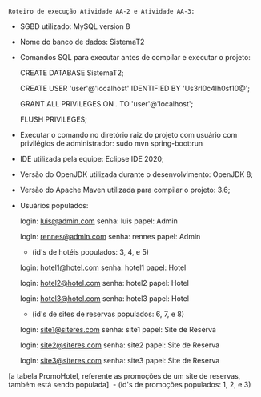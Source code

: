     Roteiro de execução Atividade AA-2 e Atividade AA-3:

- SGBD utilizado: MySQL version 8

- Nome do banco de dados: SistemaT2

- Comandos SQL para executar antes de compilar e executar o projeto:

  CREATE DATABASE SistemaT2;
  
  CREATE USER 'user'@'localhost' IDENTIFIED BY 'Us3rl0c4lh0st10@';
  
  GRANT ALL PRIVILEGES ON *.* TO 'user'@'localhost';
  
  FLUSH PRIVILEGES;
    
- Executar o comando no diretório raiz do projeto com usuário com privilégios de administrador: sudo mvn spring-boot:run

- IDE utilizada pela equipe: Eclipse IDE 2020;

- Versão do OpenJDK utilizada durante o desenvolvimento: OpenJDK 8;

- Versão do Apache Maven utilizada para compilar o projeto: 3.6;
      
      
 - Usuários populados:
	
	  login: luis@admin.com
	  senha: luis
	  papel: Admin
	  
	  login: rennes@admin.com
	  senha: rennes
	  papel: Admin
	  
      - (id's de hotéis populados: 3, 4, e 5)
	  
      login: hotel1@hotel.com
	  senha: hotel1
	  papel: Hotel
	  
	  login: hotel2@hotel.com
	  senha: hotel2
	  papel: Hotel
	  
	  login: hotel3@hotel.com
	  senha: hotel3
	  papel: Hotel
	  
      - (id's de sites de reservas populados: 6, 7, e 8)
      
	  login: site1@siteres.com
	  senha: site1
	  papel: Site de Reserva
	  
	  login: site2@siteres.com
	  senha: site2
	  papel: Site de Reserva
	  
	  login: site3@siteres.com
	  senha: site3
	  papel: Site de Reserva
	  
[a tabela PromoHotel, referente as promoções de um site de reservas, também está sendo populada]. - (id's de promoções populados: 1, 2, e 3)
    
